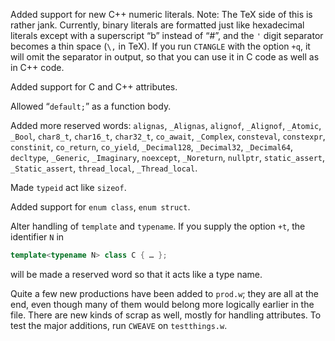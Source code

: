 Added support for new C++ numeric literals. Note: The TeX side of this is rather
jank. Currently, binary literals are formatted just like hexadecimal literals
except with a superscript “b” instead of “#”, and the `'` digit separator
becomes a thin space (`\,` in TeX). If you run `CTANGLE` with the option `+q`,
it will omit the separator in output, so that you can use it in C code as well
as in C++ code.

Added support for C and C++ attributes.

Allowed “`default;`” as a function body.

Added more reserved words: `alignas`, `_Alignas`, `alignof`, `_Alignof`,
`_Atomic`, `_Bool`, `char8_t`, `char16_t`, `char32_t`, `co_await`, `_Complex`,
`consteval`, `constexpr`, `constinit`, `co_return`, `co_yield`, `_Decimal128`,
`_Decimal32`, `_Decimal64`, `decltype`, `_Generic`, `_Imaginary`, `noexcept`,
`_Noreturn`, `nullptr`, `static_assert`, `_Static_assert`, `thread_local`,
`_Thread_local`.

Made `typeid` act like `sizeof`.

Added support for `enum class`, `enum struct`.

Alter handling of `template` and `typename`.  If you supply the option `+t`, the
identifier `N` in

```C++
template<typename N> class C { … };
```

will be made a reserved word so that it acts like a type name.

Quite a few new productions have been added to `prod.w`; they are all at the
end, even though many of them would belong more logically earlier in the file.
There are new kinds of scrap as well, mostly for handling attributes. To test
the major additions, run `CWEAVE` on `testthings.w`.